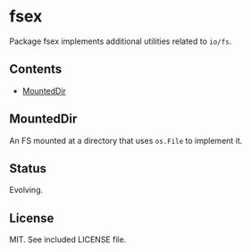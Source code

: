 # fsex

Package fsex implements additional utilities related to `io/fs`.

## Contents

* [MountedDir](##MountedDir)

## MountedDir

An FS mounted at a directory that uses `os.File` to implement it.

## Status

Evolving.

## License

MIT. See included LICENSE file.